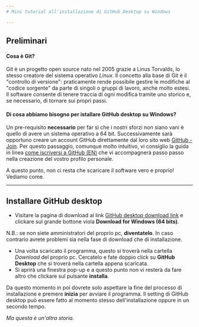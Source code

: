 ```yaml
---
# Mini tutorial all'installazione di GitHub Desktop su Windows

---
```

## Preliminari
#### Cosa è Git?
Git è un progetto open source nato nel 2005 grazie a Linus Torvalds, lo stesso creatore del sistema operativo _Linux_. 
Il concetto alla base di Git è il "controllo di versione": praticamente rende possibile gestire le modifiche al "codice sorgente"
da parte di singoli o gruppi di lavoro, anche molto estesi. Il software consente di tenere traccia di ogni modifica tramite uno storico e, se necessario, di tornare sui propri passi.

#### Di cosa abbiamo bisogno per istallare GitHub desktop su Windows?
Un pre-requisito **necessario** per far sì che i nostri sforzi non siano vani è quello di avere un sistema operativo a 64 bit.
Successivamente sarà opportuno creare un account GitHub direttamente dal loro sito web [GitHub - Join](https://github.com/join). Per questo passaggio, comunque molto intuitivo, vi consiglio la guida in linea [come iscriversi a GitHub (EN)](https://help.github.com/articles/signing-up-for-a-new-github-account/) che vi accompagnerà passo passo nella creazione del vostro profilo personale.

A questo punto, non ci resta che scaricare il software vero e proprio! Vediamo come.

---
## Installare GitHub desktop
* Visitare la pagina di download al link [GitHub desktop download link](https://desktop.github.com/) e clickare sul grande bottone viola **Download for Windows (64 bits)**.

N.B.: se non siete amministratori del proprio pc, **diventatelo**. In caso contrario avrete problemi sia nella fase di download che di installazione.
* Una volta scaricato il programma, questo si troverà nella cartella _Download_ del proprio pc. Cercatelo e fate doppio click su **GitHub Desktop** che si troverà nella cartella appena scaricata.
* Si aprirà una finestra pop-up e a questo punto non vi resterà da fare altro che clickare sul pulsante **installa**. 

Da questo momento in poi dovrete solo aspettare la fine del processo di installazione e premere **inizia** per avviare il programma. Il setting di GitHub desktop può essere fatto al momento stesso dell'installazione oppure in un secondo tempo.

_Ma questa è un'altra storia._
